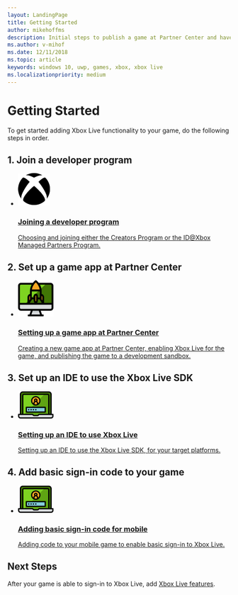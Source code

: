 ```yaml
---
layout: LandingPage
title: Getting Started 
author: mikehoffms
description: Initial steps to publish a game at Partner Center and have the game sign-in to Xbox Live.
ms.author: v-mihof
ms.date: 12/11/2018
ms.topic: article
keywords: windows 10, uwp, games, xbox, xbox live
ms.localizationpriority: medium
---
```


<h1>Getting Started</h1>

<p>To get started adding Xbox Live functionality to your game, do the following steps in order.</p>


<h2>1. Join a developer program</h2>

<ul class="cardsY panelContent cols cols2">
    <li>
        <a href="../developer-program-overview.md">
            <div class="cardSize">
                <div class="cardPadding">
                    <div class="card">
                        <div class="cardImageOuter">
                            <div class="cardImage">
                                <img src="../images/getting_started/xboxicon1.svg" alt="Creators Program" />
                            </div>
                        </div>
                        <div class="cardText">
                            <h3>Joining a developer program</h3>
                            <p>Choosing and joining either the Creators Program or the ID@Xbox Managed Partners Program.</p>
                        </div>
                    </div>
                </div>
            </div>
        </a>
    </li>
</ul>


<h2>2. Set up a game app at Partner Center</h2>

<ul class="cardsY panelContent cols cols2">
    <li>
        <a href="setup-partner-center/index.md">
            <div class="cardSize">
                <div class="cardPadding">
                    <div class="card">
                        <div class="cardImageOuter">
                            <div class="cardImage">
                                <img src="../images/getting_started/getstart.svg" alt="Setting up a game app at Partner Center" />
                            </div>
                        </div>
                        <div class="cardText">
                            <h3>Setting up a game app at Partner Center</h3>
                            <p>Creating a new game app at Partner Center, enabling Xbox Live for the game, and publishing the game to a development sandbox.</p>
                        </div>
                    </div>
                </div>
            </div>
        </a>
    </li>
</ul>


<h2>3. Set up an IDE to use the Xbox Live SDK</h2>

<ul class="cardsY panelContent cols cols2">
    <li>
        <a href="setup-ide/index.md">
            <div class="cardSize">
                <div class="cardPadding">
                    <div class="card">
                        <div class="cardImageOuter">
                            <div class="cardImage">
                                <img src="../images/getting_started/signin.svg" alt="Setting up an IDE to use Xbox Live" />
                            </div>
                        </div>
                        <div class="cardText">
                            <h3>Setting up an IDE to use Xbox Live</h3>
                            <p>Setting up an IDE to use the Xbox Live SDK, for your target platforms.</p>
                        </div>
                    </div>
                </div>
            </div>
        </a>
    </li>
</ul>


<h2>4. Add basic sign-in code to your game</h2>

<ul class="cardsY panelContent cols cols2">
    <li>
        <a href="getting-xsapi-to-sign-in.md">
            <div class="cardSize">
                <div class="cardPadding">
                    <div class="card">
                        <div class="cardImageOuter">
                            <div class="cardImage">
                                <img src="../images/getting_started/signin.svg" alt="Adding basic sign-in code for mobile" />
                            </div>
                        </div>
                        <div class="cardText">
                            <h3>Adding basic sign-in code for mobile</h3>
                            <p>Adding code to your mobile game to enable basic sign-in to Xbox Live.</p>
                        </div>
                    </div>
                </div>
            </div>
        </a>
    </li>
</ul>

<h2>Next Steps</h2>

<p>
  After your game is able to sign-in to Xbox Live, add <a href="../features/index.md">Xbox Live features</li></a>.
</p>
